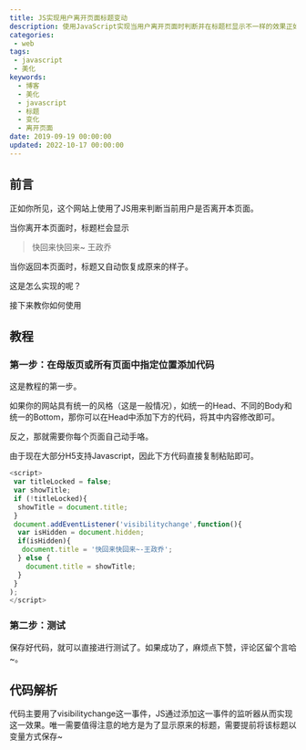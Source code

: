 ```yaml
---
title: JS实现用户离开页面标题变动
description: 使用JavaScript实现当用户离开页面时判断并在标题栏显示不一样的效果正如你所见，这个网站上使用了JS用来判断当前用户是否离开本页面。当你离开本页面时，标题栏会显示：快回来快回来~ 王政乔当你返回本页面时，标题又自动恢复成原来的样子。这是怎么实现的呢？接下来教你如何使用
categories:
 - web
tags:
 - javascript
 - 美化
keywords:
  - 博客
  - 美化
  - javascript
  - 标题
  - 变化
  - 离开页面
date: 2019-09-19 00:00:00
updated: 2022-10-17 00:00:00
---
```


## 前言

正如你所见，这个网站上使用了JS用来判断当前用户是否离开本页面。

当你离开本页面时，标题栏会显示

> 快回来快回来~ 王政乔

当你返回本页面时，标题又自动恢复成原来的样子。

这是怎么实现的呢？

接下来教你如何使用

## 教程

### 第一步：在母版页或所有页面中指定位置添加代码

这是教程的第一步。

如果你的网站具有统一的风格（这是一般情况），如统一的Head、不同的Body和统一的Bottom，那你可以在Head中添加下方的代码，将其中内容修改即可。

反之，那就需要你每个页面自己动手咯。

由于现在大部分H5支持Javascript，因此下方代码直接复制粘贴即可。

```javascript
<script>
 var titleLocked = false;
 var showTitle;
 if (!titleLocked){
  showTitle = document.title;
 }
 document.addEventListener('visibilitychange',function(){
  var isHidden = document.hidden;
  if(isHidden){
   document.title = '快回来快回来~-王政乔';
  } else {
    document.title = showTitle;
  }
 }
);
</script>
```

### 第二步：测试

保存好代码，就可以直接进行测试了。如果成功了，麻烦点下赞，评论区留个言哈~。

## 代码解析

代码主要用了visibilitychange这一事件，JS通过添加这一事件的监听器从而实现这一效果。唯一需要值得注意的地方是为了显示原来的标题，需要提前将该标题以变量方式保存~
